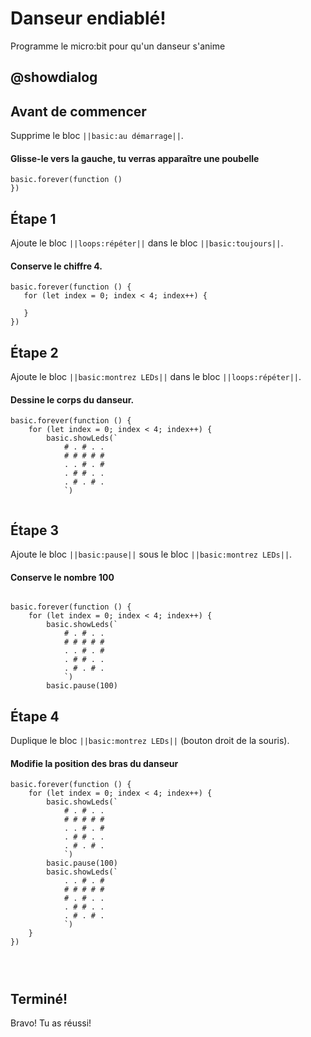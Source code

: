 # Danseur endiablé!
Programme le micro:bit pour qu'un danseur s'anime

## @showdialog
## Avant de commencer
Supprime le bloc ``||basic:au démarrage||``.
#### Glisse-le vers la gauche, tu verras apparaître une poubelle

```blocks
basic.forever(function ()
})
```

## Étape 1

Ajoute le bloc ``||loops:répéter||`` dans le bloc ``||basic:toujours||``.
#### Conserve le chiffre 4.
 ```blocks
basic.forever(function () {
    for (let index = 0; index < 4; index++) {

    }
})
```
## Étape 2

Ajoute le bloc ``||basic:montrez LEDs||`` dans le bloc ``||loops:répéter||``.
#### Dessine le corps du danseur.

```blocks
basic.forever(function () {
    for (let index = 0; index < 4; index++) {
        basic.showLeds(`
            # . # . .
            # # # # #
            . . # . #
            . # # . .
            . # . # .
            `)


```

## Étape 3

Ajoute le bloc ``||basic:pause||`` sous le bloc ``||basic:montrez LEDs||``.
#### Conserve le nombre 100

```blocks

basic.forever(function () {
    for (let index = 0; index < 4; index++) {
        basic.showLeds(`
            # . # . .
            # # # # #
            . . # . #
            . # # . .
            . # . # .
            `)
        basic.pause(100)

```

## Étape 4

Duplique le bloc ``||basic:montrez LEDs||`` (bouton droit de la souris).
#### Modifie la position des bras du danseur

```blocks
basic.forever(function () {
    for (let index = 0; index < 4; index++) {
        basic.showLeds(`
            # . # . .
            # # # # #
            . . # . #
            . # # . .
            . # . # .
            `)
        basic.pause(100)
        basic.showLeds(`
            . . # . #
            # # # # #
            # . # . .
            . # # . .
            . # . # .
            `)
    }
})


   

```

## Terminé! 

Bravo! Tu as réussi!